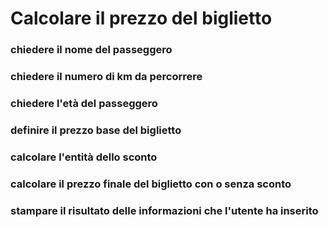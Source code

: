 # Calcolare il prezzo del biglietto

### chiedere il nome del passeggero
### chiedere il numero di km da percorrere
### chiedere l'età del passeggero
### definire il prezzo base del biglietto
### calcolare l'entità dello sconto
### calcolare il prezzo finale del biglietto con o senza sconto
### stampare il risultato delle informazioni che l'utente ha inserito